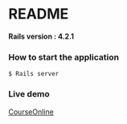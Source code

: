 # README #

**Rails version : 4.2.1**

### How to start the application ###

`$ Rails server`

### Live demo ###

[CourseOnline](https://boiling-crag-56943.herokuapp.com/)
